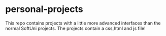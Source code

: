 # personal-projects
This repo contains projects with a little more advanced interfaces than the normal SoftUni projects. The projects contain a css,html and js file!
